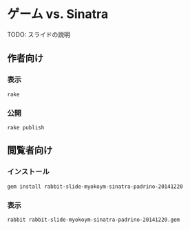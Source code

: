 # ゲーム vs. Sinatra

TODO: スライドの説明

## 作者向け

### 表示

    rake

### 公開

    rake publish

## 閲覧者向け

### インストール

    gem install rabbit-slide-myokoym-sinatra-padrino-20141220

### 表示

    rabbit rabbit-slide-myokoym-sinatra-padrino-20141220.gem

